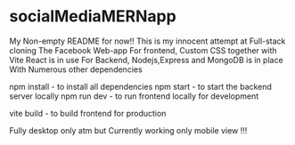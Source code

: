 # socialMediaMERNapp
My Non-empty README for now!!
This is my innocent attempt at Full-stack cloning The Facebook Web-app
For frontend, Custom CSS together with Vite React is in use
For Backend, Nodejs,Express and MongoDB is in place
With Numerous other dependencies

npm install - to install all dependencies
npm start - to start the backend server locally
npm run dev - to run frontend locally for development

vite build - to build frontend for production

Fully desktop only atm but
Currently working only mobile view !!!
